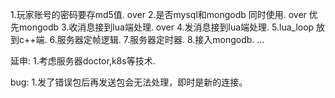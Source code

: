 1.玩家账号的密码要存md5值.     over
2.是否mysql和mongodb 同时使用. over 优先mongodb
3.收消息接到lua端处理.         over
4.发消息接到lua端处理.
5.lua_loop 放到c++端.
6.服务器定帧逻辑.
7.服务器定时器.
8.接入mongodb.
...


延申:
1.考虑服务器doctor,k8s等技术.


bug:
1.发了错误包后再发送包会无法处理，即时是新的连接。
